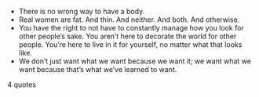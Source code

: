  - There is no wrong way to have a body.
 - Real women are fat. And thin. And neither. And both. And otherwise.
 - You have the right to not have to constantly manage how you look for other people’s sake. You aren’t here to decorate the world for other people. You’re here to live in it for yourself, no matter what that looks like.
 - We don’t just want what we want because we want it; we want what we want because that’s what we’ve learned to want.

4 quotes